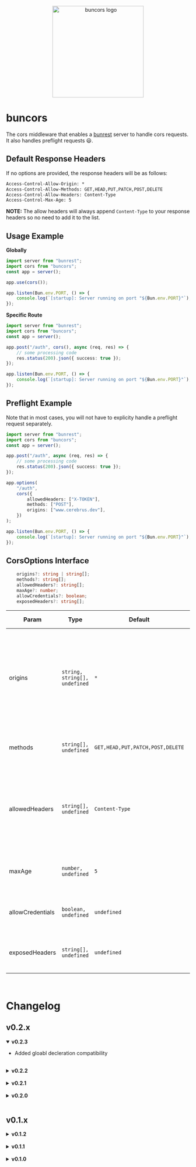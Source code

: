 <p align="center">
    <img src="https://drive.google.com/uc?id=1N3CW-z4Ekm69tR6sbcpw_InyUGnxz3wb" alt="buncors logo" width="250" height="250" />
</p>

# buncors

The cors middleware that enables a [bunrest](https://www.npmjs.com/package/bunrest) server to handle cors requests. It also handles preflight requests 😃.

## Default Response Headers

If no options are provided, the response headers will be as follows:

```txt
Access-Control-Allow-Origin: *
Access-Control-Allow-Methods: GET,HEAD,PUT,PATCH,POST,DELETE
Access-Control-Allow-Headers: Content-Type
Access-Control-Max-Age: 5
```

**NOTE:** The allow headers will always append `Content-Type` to your response headers so no need to add it to the list.

## Usage Example

**Globally**

```ts
import server from "bunrest";
import cors from "buncors";
const app = server();

app.use(cors());

app.listen(Bun.env.PORT, () => {
	console.log(`[startup]: Server running on port "${Bun.env.PORT}"`);
});
```

**Specific Route**

```ts
import server from "bunrest";
import cors from "buncors";
const app = server();

app.post("/auth", cors(), async (req, res) => {
	// some processing code
	res.status(200).json({ success: true });
});

app.listen(Bun.env.PORT, () => {
	console.log(`[startup]: Server running on port "${Bun.env.PORT}"`);
});
```

## Preflight Example

Note that in most cases, you will not have to explicity handle a preflight request separately.

```ts
import server from "bunrest";
import cors from "buncors";
const app = server();

app.post("/auth", async (req, res) => {
	// some processing code
	res.status(200).json({ success: true });
});

app.options(
	"/auth",
	cors({
		allowedHeaders: ["X-TOKEN"],
		methods: ["POST"],
		origins: ["www.cerebrus.dev"],
	})
);

app.listen(Bun.env.PORT, () => {
	console.log(`[startup]: Server running on port "${Bun.env.PORT}"`);
});
```

## CorsOptions Interface

```ts
	origins?: string | string[];
	methods?: string[];
	allowedHeaders?: string[];
	maxAge?: number;
	allowCredentials?: boolean;
	exposedHeaders?: string[];
```

| Param            | Type                          | Default                          | Is Required? | Description                                                                                                                               |
| ---------------- | ----------------------------- | -------------------------------- | ------------ | ----------------------------------------------------------------------------------------------------------------------------------------- |
| origins          | `string, string[], undefined` | `*`                              | No           | Sets the `Access-Control-Allow-Origin` header; if set, it will dynamically return the correct origin or the first origin is not accetped. |
| methods          | `string[], undefined`         | `GET,HEAD,PUT,PATCH,POST,DELETE` | No           | Sets the `Access-Control-Allow-Methods` header.                                                                                           |
| allowedHeaders   | `string[], undefined`         | `Content-Type`                   | No           | Sets the `Access-Control-Allow-Headers` header; will always append `Content-Type` to the allowed headers.                                 |
| maxAge           | `number, undefined`           | `5`                              | No           | Sets the `Access-Control-Max-Age` header in **seconds**.                                                                                  |
| allowCredentials | `boolean, undefined`          | `undefined`                      | No           | Sets the `Access-Control-Allow-Credentials` header.                                                                                       |
| exposedHeaders   | `string[], undefined`         | `undefined`                      | No           | Sets the `Access-Control-Expose-Headers` header.                                                                                          |

<br />

# Changelog

## v0.2.x

<details open>
<summary><strong>v0.2.3</strong></summary>

- Added gloabl decleration compatibility
</details>
<br />

<details>
<summary><strong>v0.2.2</strong></summary>

- Better handling of wildcard origin
</details>
<br />

<details>
<summary><strong>v0.2.1</strong></summary>

- Removed console log statement
- Handling spaces in allowedHeaders request
</details>
<br />

<details>
<summary><strong>v0.2.0</strong></summary>

- Updated handler to manage allowedHeaders regardless of ordering or case
- Enabled non preflight requests returning headers EXCEPT allowedMethods
- Now you can send exposed headers back to the client
</details>
<br />

## v0.1.x

<details>
<summary><strong>v0.1.2</strong></summary>

- Removed console log statement
</details>
<br />

<details>
<summary><strong>v0.1.1</strong></summary>

- Added lib to NPM
</details>
<br />

<details>
<summary><strong>v0.1.0</strong></summary>

- Initial commit
</details>
